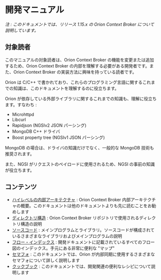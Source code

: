 # <a name="top"></a>開発マニュアル

*注 : このドキュメントでは、リリース 1.15.x の Orion Context Broker について説明しています。*

## 対象読者

このマニュアルの対象読者は、Orion Context Broker の機能を変更または追加するため、Orion Context Broker の内部を理解する必要がある開発者です。また、Orion Context Broker の実装方法に興味を持っている読者です。

Orion は C/C++ で書かれており、これらのプログラミング言語に関するこれまでの知識は、このドキュメントを理解するのに役立ちます。

Orion が依存している外部ライブラリに関するこれまでの知識も、理解に役立ちます。すなわち : 

* Microhttpd
* Libcurl
* Rapidjson (NGSIv2 JSON パーシング)
* MongoDB C++ ドライバ
* Boost property tree (NGSIv1 JSON パーシング)

MongoDB の場合は、ドライバの知識だけでなく、一般的な MongoDB 技術も推奨されます。

また、NGSI がリクエストのペイロードに使用されるため、NGSI の事前の知識が役立ちます。

## コンテンツ

* [ハイレベルの内部アーキテクチャ](architecture.md) : Orion Context Broker 内部アーキテクチャの概要。このドキュメントは他のドキュメントよりも先に読むことをお勧めします
* [ディレクトリ構造](directoryStructure.md) : Orion Context Broker リポジトリで使用されるディレクトリ構造の説明
* [ソースコード](sourceCode.md) : メインプログラムとライブラリ。ソースコードが構成されているさまざまなライブラリおよびメインプログラムの説明
* [フロー・インデックス](flowsIndex.md) : 開発ドキュメントに記載されているすべてのフロー図のインデックス。手元にある非常に便利な "マップ"
* [セマフォ](semaphores.md) : このドキュメントでは、Orion が内部同期に使用するさまざまなセマフォについて詳しく説明します
* [クックブック](cookbook.md) : このドキュメントでは、開発関連の便利なレシピについて説明します
